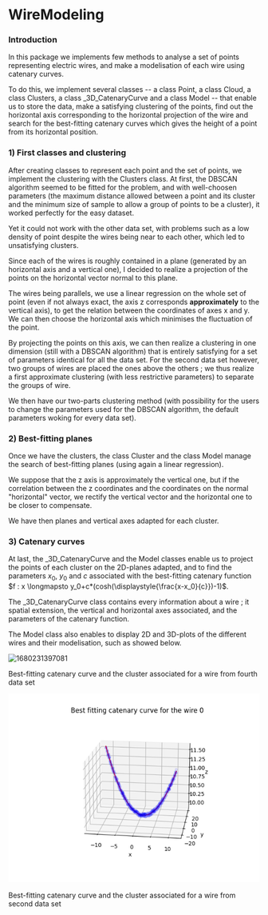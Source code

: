 # WireModeling

### Introduction

In this package we implements few methods to analyse a set of points representing electric wires, and make a modelisation of each wire using catenary curves.

To do this, we implement several classes -- a class Point, a class Cloud, a class Clusters, a class _3D_CatenaryCurve and a class Model -- that enable us to store the data, make a satisfying clustering of the points, find out the horizontal axis corresponding to the horizontal projection of the wire and search for the best-fitting catenary curves which gives the height of a point from its horizontal position.

### 1) First classes and clustering

After creating classes to represent each point and the set of points, we implement the clustering with the Clusters class.
At first, the DBSCAN algorithm seemed to be fitted for the problem, and with well-choosen parameters (the maximum distance allowed between a point and its cluster and the minimum size of sample to allow a group of points to be a cluster), it worked perfectly for the easy dataset.

Yet it could not work with the other data set, with problems such as a low density of point despite the wires being near to each other, which led to unsatisfying clusters.

Since each of the wires is roughly contained in a plane (generated by an horizontal axis and a vertical one), I decided to realize a projection of the points on the horizontal vector normal to this plane.

The wires being parallels, we use a linear regression on the whole set of point (even if not always exact, the axis z corresponds **approximately** to the vertical axis), to get the relation between the coordinates of axes x and y. We can then choose the horizontal axis which minimises the fluctuation of the point.

By projecting the points on this axis, we can then realize a clustering in one dimension (still with a DBSCAN algorithm) that is entirely satisfying for a set of parameters identical for all the data set.
For the second data set however, two groups of wires are placed the ones above the others ; we thus realize a first approximate clustering (with less restrictive parameters) to separate the groups of wire.

We then have our two-parts clustering method (with possibility for the users to change the parameters used for the DBSCAN algorithm, the default parameters woking for every data set).

### 2) Best-fitting planes

Once we have the clusters, the class Cluster and the class Model manage the search of best-fitting planes (using again a linear regression).

We suppose that the z axis is approximately the vertical one, but if the correlation between the z coordinates and the coordinates on the normal "horizontal" vector, we rectify the vertical vector and the horizontal one to be closer to compensate.

We have then planes and vertical axes adapted for each cluster.

### 3) Catenary curves

At last, the _3D_CatenaryCurve and the Model classes enable us to project the points of each cluster on the 2D-planes adapted, and to find the parameters $x_0$, $y_0$ and $c$ associated with the best-fitting catenary function $f : x \longmapsto y_0+c*(cosh(\displaystyle{\frac{x-x_0}{c}})-1)$.

The _3D_CatenaryCurve class contains every information about a wire ; it spatial extension, the vertical and horizontal axes associated, and the parameters of the catenary function.

The Model class also enables to display 2D and 3D-plots of the different wires and their modelisation, such as showed below.

![1680231397081](https://file+.vscode-resource.vscode-cdn.net/c%3A/Users/gabri/Documents/Scolarit%C3%A9%20Polytechnique/Parcours%20pro/ENEA%20Consulting/WireModeling/image/README/1680231397081.png)

Best-fitting catenary curve and the cluster associated for a wire from fourth data set

![1680231552388](image/README/1680231552388.png)

Best-fitting catenary curve and the cluster associated for a wire from second data set
